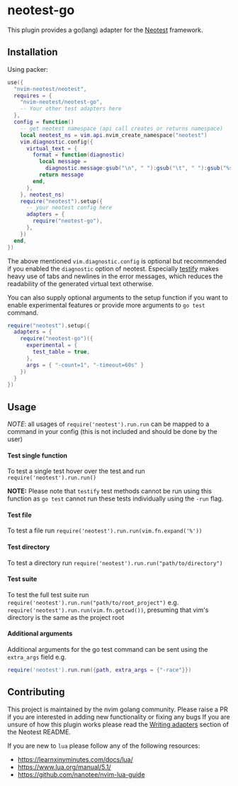 # neotest-go

This plugin provides a go(lang) adapter for the [Neotest](https://github.com/rcarriga/neotest) framework.

## Installation

Using packer:

```lua
use({
  "nvim-neotest/neotest",
  requires = {
    "nvim-neotest/neotest-go",
    -- Your other test adapters here
  },
  config = function()
    -- get neotest namespace (api call creates or returns namespace)
    local neotest_ns = vim.api.nvim_create_namespace("neotest")
    vim.diagnostic.config({
      virtual_text = {
        format = function(diagnostic)
          local message =
            diagnostic.message:gsub("\n", " "):gsub("\t", " "):gsub("%s+", " "):gsub("^%s+", "")
          return message
        end,
      },
    }, neotest_ns)
    require("neotest").setup({
      -- your neotest config here
      adapters = {
        require("neotest-go"),
      },
    })
  end,
})

```

The above mentioned `vim.diagnostic.config` is optional but recommended if you
enabled the `diagnostic` option of neotest. Especially [testify](https://github.com/stretchr/testify)
makes heavy use of tabs and newlines in the error messages, which reduces the readability of
the generated virtual text otherwise.

You can also supply optional arguments to the setup function if you want to
enable experimental features or provide more arguments to `go test` command.

```lua
require("neotest").setup({
  adapters = {
    require("neotest-go")({
      experimental = {
        test_table = true,
      },
      args = { "-count=1", "-timeout=60s" }
    })
  }
})
```

## Usage

_NOTE_: all usages of `require('neotest').run.run` can be mapped to a command in your config (this is not included and should be done by the user)

#### Test single function

To test a single test hover over the test and run `require('neotest').run.run()`

**NOTE:** Please note that `testify` test methods cannot be run using this function
as `go test` cannot run these tests individually using the `-run` flag.

#### Test file

To test a file run `require('neotest').run.run(vim.fn.expand('%'))`

#### Test directory

To test a directory run `require('neotest').run.run("path/to/directory")`

#### Test suite

To test the full test suite run `require('neotest').run.run("path/to/root_project")`
e.g. `require('neotest').run.run(vim.fn.getcwd())`, presuming that vim's directory is the same as the project root

#### Additional arguments

Additional arguments for the go test command can be sent using the `extra_args` field e.g.

```lua
require('neotest').run.run({path, extra_args = {"-race"}})
```

## Contributing

This project is maintained by the nvim golang community. Please raise a PR if you are interested in adding new functionality or fixing any bugs
If you are unsure of how this plugin works please read the [Writing adapters](https://github.com/nvim-neotest/neotest#writing-adapters) section of the Neotest README.

If you are new to `lua` please follow any of the following resources:

- https://learnxinyminutes.com/docs/lua/
- https://www.lua.org/manual/5.1/
- https://github.com/nanotee/nvim-lua-guide
